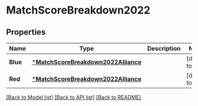 # MatchScoreBreakdown2022

## Properties
Name | Type | Description | Notes
------------ | ------------- | ------------- | -------------
**Blue** | [***MatchScoreBreakdown2022Alliance**](Match_Score_Breakdown_2022_Alliance.md) |  | [default to null]
**Red** | [***MatchScoreBreakdown2022Alliance**](Match_Score_Breakdown_2022_Alliance.md) |  | [default to null]

[[Back to Model list]](../README.md#documentation-for-models) [[Back to API list]](../README.md#documentation-for-api-endpoints) [[Back to README]](../README.md)

